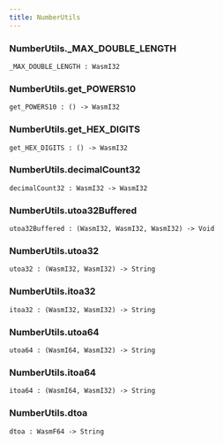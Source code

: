 ```yaml
---
title: NumberUtils
---
```


### NumberUtils.**_MAX_DOUBLE_LENGTH**

```grain
_MAX_DOUBLE_LENGTH : WasmI32
```

### NumberUtils.**get_POWERS10**

```grain
get_POWERS10 : () -> WasmI32
```

### NumberUtils.**get_HEX_DIGITS**

```grain
get_HEX_DIGITS : () -> WasmI32
```

### NumberUtils.**decimalCount32**

```grain
decimalCount32 : WasmI32 -> WasmI32
```

### NumberUtils.**utoa32Buffered**

```grain
utoa32Buffered : (WasmI32, WasmI32, WasmI32) -> Void
```

### NumberUtils.**utoa32**

```grain
utoa32 : (WasmI32, WasmI32) -> String
```

### NumberUtils.**itoa32**

```grain
itoa32 : (WasmI32, WasmI32) -> String
```

### NumberUtils.**utoa64**

```grain
utoa64 : (WasmI64, WasmI32) -> String
```

### NumberUtils.**itoa64**

```grain
itoa64 : (WasmI64, WasmI32) -> String
```

### NumberUtils.**dtoa**

```grain
dtoa : WasmF64 -> String
```

